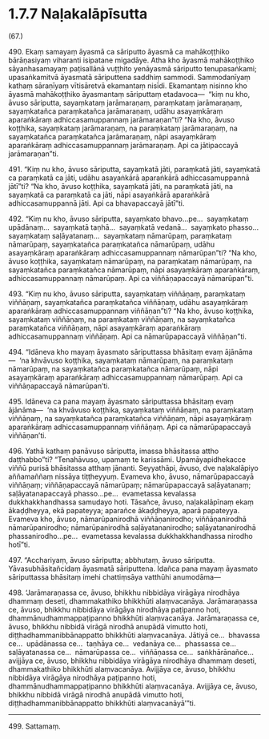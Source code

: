 

# 1.7.7 Naḷakalāpīsutta




(67.)

490\. Ekaṃ samayaṃ āyasmā ca sāriputto āyasmā ca mahākoṭṭhiko bārāṇasiyaṃ viharanti isipatane migadāye. Atha kho āyasmā mahākoṭṭhiko sāyanhasamayaṃ paṭisallānā vuṭṭhito yenāyasmā sāriputto tenupasaṅkami; upasaṅkamitvā āyasmatā sāriputtena saddhiṃ sammodi. Sammodanīyaṃ kathaṃ sāraṇīyaṃ vītisāretvā ekamantaṃ nisīdi. Ekamantaṃ nisinno kho āyasmā mahākoṭṭhiko āyasmantaṃ sāriputtaṃ etadavoca—  “kiṃ nu kho, āvuso sāriputta, sayaṃkataṃ jarāmaraṇaṃ, paraṃkataṃ jarāmaraṇaṃ, sayaṃkatañca paraṃkatañca jarāmaraṇaṃ, udāhu asayaṃkāraṃ aparaṅkāraṃ adhiccasamuppannaṃ jarāmaraṇan”ti? “Na kho, āvuso koṭṭhika, sayaṃkataṃ jarāmaraṇaṃ, na paraṃkataṃ jarāmaraṇaṃ, na sayaṃkatañca paraṃkatañca jarāmaraṇaṃ, nāpi asayaṃkāraṃ aparaṅkāraṃ adhiccasamuppannaṃ jarāmaraṇaṃ. Api ca jātipaccayā jarāmaraṇan”ti.

491\. “Kiṃ nu kho, āvuso sāriputta, sayaṃkatā jāti, paraṃkatā jāti, sayaṃkatā ca paraṃkatā ca jāti, udāhu asayaṅkārā aparaṅkārā adhiccasamuppannā jātī”ti? “Na kho, āvuso koṭṭhika, sayaṃkatā jāti, na paraṃkatā jāti, na sayaṃkatā ca paraṃkatā ca jāti, nāpi asayaṅkārā aparaṅkārā adhiccasamuppannā jāti. Api ca bhavapaccayā jātī”ti.

492\. “Kiṃ nu kho, āvuso sāriputta, sayaṃkato bhavo…pe…  sayaṃkataṃ upādānaṃ…  sayaṃkatā taṇhā…  sayaṃkatā vedanā…  sayaṃkato phasso…  sayaṃkataṃ saḷāyatanaṃ…  sayaṃkataṃ nāmarūpaṃ, paraṃkataṃ nāmarūpaṃ, sayaṃkatañca paraṃkatañca nāmarūpaṃ, udāhu asayaṃkāraṃ aparaṅkāraṃ adhiccasamuppannaṃ nāmarūpan”ti? “Na kho, āvuso koṭṭhika, sayaṃkataṃ nāmarūpaṃ, na paraṃkataṃ nāmarūpaṃ, na sayaṃkatañca paraṃkatañca nāmarūpaṃ, nāpi asayaṃkāraṃ aparaṅkāraṃ, adhiccasamuppannaṃ nāmarūpaṃ. Api ca viññāṇapaccayā nāmarūpan”ti.

493\. “Kiṃ nu kho, āvuso sāriputta, sayaṃkataṃ viññāṇaṃ, paraṃkataṃ viññāṇaṃ, sayaṃkatañca paraṃkatañca viññāṇaṃ, udāhu asayaṃkāraṃ aparaṅkāraṃ adhiccasamuppannaṃ viññāṇan”ti? “Na kho, āvuso koṭṭhika, sayaṃkataṃ viññāṇaṃ, na paraṃkataṃ viññāṇaṃ, na sayaṃkatañca paraṃkatañca viññāṇaṃ, nāpi asayaṃkāraṃ aparaṅkāraṃ adhiccasamuppannaṃ viññāṇaṃ. Api ca nāmarūpapaccayā viññāṇan”ti.

494\. “Idāneva kho mayaṃ āyasmato sāriputtassa bhāsitaṃ evaṃ ājānāma—  ‘na khvāvuso koṭṭhika, sayaṃkataṃ nāmarūpaṃ, na paraṃkataṃ nāmarūpaṃ, na sayaṃkatañca paraṃkatañca nāmarūpaṃ, nāpi asayaṃkāraṃ aparaṅkāraṃ adhiccasamuppannaṃ nāmarūpaṃ. Api ca viññāṇapaccayā nāmarūpan’ti.

495\. Idāneva ca pana mayaṃ āyasmato sāriputtassa bhāsitaṃ evaṃ ājānāma—  ‘na khvāvuso koṭṭhika, sayaṃkataṃ viññāṇaṃ, na paraṃkataṃ viññāṇaṃ, na sayaṃkatañca paraṃkatañca viññāṇaṃ, nāpi asayaṃkāraṃ aparaṅkāraṃ adhiccasamuppannaṃ viññāṇaṃ. Api ca nāmarūpapaccayā viññāṇan’ti.

496\. Yathā kathaṃ panāvuso sāriputta, imassa bhāsitassa attho daṭṭhabbo”ti? “Tenahāvuso, upamaṃ te karissāmi. Upamāyapidhekacce viññū purisā bhāsitassa atthaṃ jānanti. Seyyathāpi, āvuso, dve naḷakalāpiyo aññamaññaṃ nissāya tiṭṭheyyuṃ. Evameva kho, āvuso, nāmarūpapaccayā viññāṇaṃ; viññāṇapaccayā nāmarūpaṃ; nāmarūpapaccayā saḷāyatanaṃ; saḷāyatanapaccayā phasso…pe…  evametassa kevalassa dukkhakkhandhassa samudayo hoti. Tāsañce, āvuso, naḷakalāpīnaṃ ekaṃ ākaḍḍheyya, ekā papateyya; aparañce ākaḍḍheyya, aparā papateyya. Evameva kho, āvuso, nāmarūpanirodhā viññāṇanirodho; viññāṇanirodhā nāmarūpanirodho; nāmarūpanirodhā saḷāyatananirodho; saḷāyatananirodhā phassanirodho…pe…  evametassa kevalassa dukkhakkhandhassa nirodho hotī”ti.

497\. “Acchariyaṃ, āvuso sāriputta; abbhutaṃ, āvuso sāriputta. Yāvasubhāsitañcidaṃ āyasmatā sāriputtena. Idañca pana mayaṃ āyasmato sāriputtassa bhāsitaṃ imehi chattiṃsāya vatthūhi anumodāma—

498\. ‘Jarāmaraṇassa ce, āvuso, bhikkhu nibbidāya virāgāya nirodhāya dhammaṃ deseti, dhammakathiko bhikkhūti alaṃvacanāya. Jarāmaraṇassa ce, āvuso, bhikkhu nibbidāya virāgāya nirodhāya paṭipanno hoti, dhammānudhammappaṭipanno bhikkhūti alaṃvacanāya. Jarāmaraṇassa ce, āvuso, bhikkhu nibbidā virāgā nirodhā anupādā vimutto hoti, diṭṭhadhammanibbānappatto bhikkhūti alaṃvacanāya. Jātiyā ce…  bhavassa ce…  upādānassa ce…  taṇhāya ce…  vedanāya ce…  phassassa ce…  saḷāyatanassa ce…  nāmarūpassa ce…  viññāṇassa ce…  saṅkhārānañce…  avijjāya ce, āvuso, bhikkhu nibbidāya virāgāya nirodhāya dhammaṃ deseti, dhammakathiko bhikkhūti alaṃvacanāya. Avijjāya ce, āvuso, bhikkhu nibbidāya virāgāya nirodhāya paṭipanno hoti, dhammānudhammappaṭipanno bhikkhūti alaṃvacanāya. Avijjāya ce, āvuso, bhikkhu nibbidā virāgā nirodhā anupādā vimutto hoti, diṭṭhadhammanibbānappatto bhikkhūti alaṃvacanāyā’”ti.

---

499\. Sattamaṃ.






